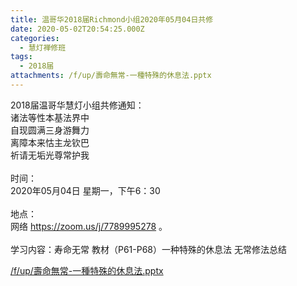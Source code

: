 ```yaml
---
title: 温哥华2018届Richmond小组2020年05月04日共修
date: 2020-05-02T20:54:25.000Z
categories:
  - 慧灯禅修班
tags:
  - 2018届
attachments: /f/up/壽命無常-一種特殊的休息法.pptx
---
```

2018届温哥华慧灯小组共修通知：\
诸法等性本基法界中\
自现圆满三身游舞力\
离障本来怙主龙钦巴\
祈请无垢光尊常护我\
\
时间：\
2020年05月04日 星期一，下午6：30\
\
地点：\
网络 <https://zoom.us/j/7789995278> 。\
\
学习内容：寿命无常 教材（P61-P68）一种特殊的休息法 无常修法总结

[/f/up/壽命無常-一種特殊的休息法.pptx](http://huidengchanxiu.net/hdv/f/up/壽命無常-一種特殊的休息法.pptx)